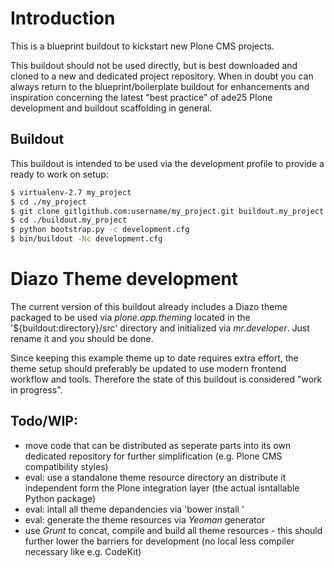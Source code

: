 Introduction
============

This is a blueprint buildout to kickstart new Plone CMS projects.

This buildout should not be used directly, but is best downloaded
and cloned to a new and dedicated project repository. When in doubt you can
always return to the blueprint/boilerplate buildout for enhancements and
inspiration concerning the latest "best practice" of ade25 Plone
development and buildout scaffolding in general.


Buildout
--------

This buildout is intended to be used via the development profile to provide
a ready to work on setup:

``` bash
$ virtualenv-2.7 my_project
$ cd ./my_project
$ git clone gitlgithub.com:username/my_project.git buildout.my_project
$ cd ./buildout.my_project
$ python bootstrap.py -c development.cfg
$ bin/buildout -Nc development.cfg
```

Diazo Theme development
=======================

The current version of this buildout already includes a Diazo theme packaged
to be used via *plone.app.theming* located in the '${buildout:directory}/src'
directory and initialized via *mr.developer*. Just rename it and you should
be done.

Since keeping this example theme up to date requires extra effort, the theme
setup should preferably be updated to use modern frontend workflow and tools.
Therefore the state of this buildout is considered "work in progress".

Todo/WIP:
--------

* move code that can be distributed as seperate parts into its own dedicated
repository for further simplification (e.g. Plone CMS compatibility styles)
* eval: use a standalone theme resource directory an distribute it independent
form the Plone integration layer (the actual isntallable Python package)
* eval: intall all theme depandencies via 'bower install <external>'
* eval: generate the theme resources via *Yeoman* generator
* use *Grunt* to concat, compile and build all theme resources - this should
further lower the barriers for development (no local less compiler necessary 
like e.g. CodeKit)
